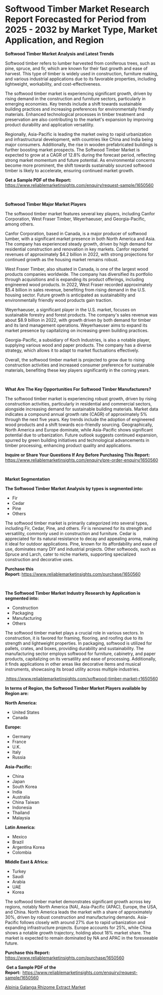 <p><h1>Softwood Timber Market Research Report Forecasted for Period from 2025 -  2032 by Market Type, Market Application, and Region</h1></p><p><strong>Softwood Timber Market Analysis and Latest Trends</strong></p>
<p><p>Softwood timber refers to lumber harvested from coniferous trees, such as pine, spruce, and fir, which are known for their fast growth and ease of harvest. This type of timber is widely used in construction, furniture making, and various industrial applications due to its favorable properties, including lightweight, workability, and cost-effectiveness.</p><p>The softwood timber market is experiencing significant growth, driven by rising demand in the construction and furniture sectors, particularly in emerging economies. Key trends include a shift towards sustainable building practices and increasing preferences for environmentally friendly materials. Enhanced technological processes in timber treatment and preservation are also contributing to the market's expansion by improving product durability and application versatility.</p><p>Regionally, Asia-Pacific is leading the market owing to rapid urbanization and infrastructural development, with countries like China and India being major consumers. Additionally, the rise in wooden prefabricated buildings is further boosting market prospects. The Softwood Timber Market is expected to grow at a CAGR of 12.8% during the forecast period, reflecting strong market momentum and future potential. As environmental concerns become more prominent, the shift towards sustainably sourced softwood timber is likely to accelerate, ensuring continued market growth.</p></p>
<p><strong>Get a Sample PDF of the Report:&nbsp;</strong> <a href="https://www.reliablemarketinsights.com/enquiry/request-sample/1650560?utm_campaign=2891&utm_medium=2&utm_source=Github&utm_content=ia&utm_term=31032025&utm_id=softwood-timber">https://www.reliablemarketinsights.com/enquiry/request-sample/1650560</a></p>
<p>&nbsp;</p>
<p><strong>Softwood Timber Major Market Players</strong></p>
<p><p>The softwood timber market features several key players, including Canfor Corporation, West Fraser Timber, Weyerhaeuser, and Georgia-Pacific, among others. </p><p>Canfor Corporation, based in Canada, is a major producer of softwood lumber, with a significant market presence in both North America and Asia. The company has experienced steady growth, driven by high demand for residential construction and renovation in key markets. Canfor reported revenues of approximately $4.2 billion in 2022, with strong projections for continued growth as the housing market remains robust.</p><p>West Fraser Timber, also situated in Canada, is one of the largest wood products companies worldwide. The company has diversified its portfolio through acquisitions and is expanding its product offerings, including engineered wood products. In 2022, West Fraser recorded approximately $5.4 billion in sales revenue, benefiting from rising demand in the U.S. housing sector. Future growth is anticipated as sustainability and environmentally friendly wood products gain traction.</p><p>Weyerhaeuser, a significant player in the U.S. market, focuses on sustainable forestry and forest products. The company's sales revenue was about $8.9 billion in 2022, with growth driven by both demand for timber and its land management operations. Weyerhaeuser aims to expand its market presence by capitalizing on increasing green building practices.</p><p>Georgia-Pacific, a subsidiary of Koch Industries, is also a notable player, supplying various wood and paper products. The company has a diverse strategy, which allows it to adapt to market fluctuations effectively. </p><p>Overall, the softwood timber market is projected to grow due to rising construction activities and increased consumer preference for sustainable materials, benefiting these key players significantly in the coming years.</p></p>
<p>&nbsp;</p>
<p><strong>What Are The Key Opportunities For Softwood Timber Manufacturers?</strong></p>
<p><p>The softwood timber market is experiencing robust growth, driven by rising construction activities, particularly in residential and commercial sectors, alongside increasing demand for sustainable building materials. Market data indicates a compound annual growth rate (CAGR) of approximately 5% through the next five years. Key trends include the adoption of engineered wood products and a shift towards eco-friendly sourcing. Geographically, North America and Europe dominate, while Asia-Pacific shows significant potential due to urbanization. Future outlook suggests continued expansion, spurred by green building initiatives and technological advancements in timber processing, enhancing product quality and applications.</p></p>
<p><strong>Inquire or Share Your Questions If Any Before Purchasing This Report:</strong> <a href="https://www.reliablemarketinsights.com/enquiry/pre-order-enquiry/1650560?utm_campaign=2891&utm_medium=2&utm_source=Github&utm_content=ia&utm_term=31032025&utm_id=softwood-timber">https://www.reliablemarketinsights.com/enquiry/pre-order-enquiry/1650560</a></p>
<p>&nbsp;</p>
<p><strong>Market Segmentation</strong></p>
<p><strong>The Softwood Timber Market Analysis by types is segmented into:</strong></p>
<p><ul><li>Fir</li><li>Cedar</li><li>Pine</li><li>Others</li></ul></p>
<p><p>The softwood timber market is primarily categorized into several types, including Fir, Cedar, Pine, and others. Fir is renowned for its strength and versatility, commonly used in construction and furniture. Cedar is appreciated for its natural resistance to decay and appealing aroma, making it ideal for outdoor applications. Pine, known for its affordability and ease of use, dominates many DIY and industrial projects. Other softwoods, such as Spruce and Larch, cater to niche markets, supporting specialized construction and decorative uses.</p></p>
<p><strong>Purchase this Report:&nbsp;</strong><a href="https://www.reliablemarketinsights.com/purchase/1650560?utm_campaign=2891&utm_medium=2&utm_source=Github&utm_content=ia&utm_term=31032025&utm_id=softwood-timber">https://www.reliablemarketinsights.com/purchase/1650560</a></p>
<p>&nbsp;</p>
<p><strong>The Softwood Timber Market Industry Research by Application is segmented into:</strong></p>
<p><ul><li>Construction</li><li>Packaging</li><li>Manufacturing</li><li>Others</li></ul></p>
<p><p>The softwood timber market plays a crucial role in various sectors. In construction, it is favored for framing, flooring, and roofing due to its strength and lightweight properties. In packaging, softwood is utilized for pallets, crates, and boxes, providing durability and sustainability. The manufacturing sector employs softwood for furniture, cabinetry, and paper products, capitalizing on its versatility and ease of processing. Additionally, it finds applications in other areas like decorative items and musical instruments, showcasing its broad utility across multiple industries.</p></p>
<p><a href="https://www.reliablemarketinsights.com/softwood-timber-market-r1650560?utm_campaign=2891&utm_medium=2&utm_source=Github&utm_content=ia&utm_term=31032025&utm_id=softwood-timber">&nbsp;https://www.reliablemarketinsights.com/softwood-timber-market-r1650560</a></p>
<p><strong>In terms of Region, the Softwood Timber Market Players available by Region are:</strong></p>
<p>
    <p> <strong> North America: </strong>
        <ul>
            <li>United States</li>
            <li>Canada</li>
        </ul>
        </p> 
    <p> <strong> Europe: </strong>
        <ul>
            <li>Germany</li>
            <li>France</li>
            <li>U.K.</li>
            <li>Italy</li>
            <li>Russia</li>
        </ul>
        </p> 
    <p> <strong> Asia-Pacific: </strong>
        <ul>
            <li>China</li>
            <li>Japan</li>
            <li>South Korea</li>
            <li>India</li>
            <li>Australia</li>
            <li>China Taiwan</li>
            <li>Indonesia</li>
            <li>Thailand</li>
            <li>Malaysia</li>
        </ul>
        </p> 
    <p> <strong> Latin America: </strong>
        <ul>
            <li>Mexico</li>
            <li>Brazil</li>
            <li>Argentina Korea</li>
            <li>Colombia</li>
        </ul>
        </p> 
    <p> <strong> Middle East & Africa: </strong>
        <ul>
            <li>Turkey</li>
            <li>Saudi</li>
            <li>Arabia</li>
            <li>UAE</li>
            <li>Korea</li>
        </ul>
    </p>
    </p>
<p><p>The softwood timber market demonstrates significant growth across key regions, notably North America (NA), Asia-Pacific (APAC), Europe, the USA, and China. North America leads the market with a share of approximately 30%, driven by robust construction and manufacturing demands. Asia-Pacific follows closely with around 27% due to rapid urbanization and expanding infrastructure projects. Europe accounts for 25%, while China shows a notable growth trajectory, holding about 18% market share. The market is expected to remain dominated by NA and APAC in the foreseeable future.</p></p>
<p><strong>Purchase this Report: </strong><a href="https://www.reliablemarketinsights.com/purchase/1650560?utm_campaign=2891&utm_medium=2&utm_source=Github&utm_content=ia&utm_term=31032025&utm_id=softwood-timber">https://www.reliablemarketinsights.com/purchase/1650560</a></p>
<p>&nbsp;<strong>Get a Sample PDF of the Report:&nbsp;&nbsp;</strong><a href="https://www.reliablemarketinsights.com/enquiry/request-sample/1650560?utm_campaign=2891&utm_medium=2&utm_source=Github&utm_content=ia&utm_term=31032025&utm_id=softwood-timber">https://www.reliablemarketinsights.com/enquiry/request-sample/1650560</a></p>
<p><strong></strong></p>
<p><p><a href="https://github.com/chikenmhamdi/Market-Research-Report-List-1/blob/main/alpinia-galanga-rhizome-extract-market.md?utm_campaign=2891&utm_medium=2&utm_source=Github&utm_content=ia&utm_term=31032025&utm_id=softwood-timber">Alpinia Galanga Rhizome Extract Market</a></p></p>
